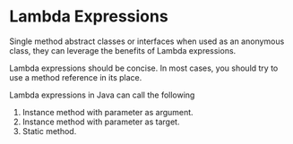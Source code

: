 # Lambda Expressions

Single method abstract classes or interfaces when used as an anonymous class, they can leverage the benefits of Lambda expressions.&#x20;

Lambda expressions should be concise. In most cases, you should try to use a method reference in its place.

Lambda expressions in Java can call the following

1. Instance method with parameter as argument.
2. Instance method with parameter as target.
3. Static method.

